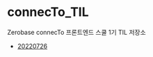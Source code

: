 # connecTo_TIL
Zerobase connecTo 프론트엔드 스쿨 1기 TIL 저장소

- [20220726](https://github.com/chaerin-dev/connecTo_TIL/blob/main/20220726.md)
